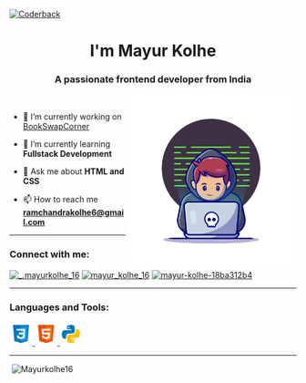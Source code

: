 [![Coderback](/CODERBACK.jpg)](https://github.com/Mayurkolhe16/Mayurkolhe16)
<h1 align="center">I'm Mayur Kolhe</h1>
<h3 align="center">A passionate frontend developer from India</h3>

<img align="right" alt="Coding" width="300" src="coder.jpg">


<br>



- 🔭 I’m currently working on [BookSwapCorner](https://bookswapcorner.netlify.app/)

- 🌱 I’m currently learning **Fullstack Development**

- 💬 Ask me about **HTML and CSS**

- 📫 How to reach me **ramchandrakolhe6@gmail.com**
---
<h3 align="left">Connect with me:</h3>

<p align="left">
<a href="https://www.instagram.com/_.mayurkolhe_16/" target="blank"><img align="center" src="https://raw.githubusercontent.com/rahuldkjain/github-profile-readme-generator/master/src/images/icons/Social/instagram.svg" alt="_.mayurkolhe_16" height="30" width="40" /></a>
<a href="https://x.com/mayur_kolhe_16" target="blank"><img align="center" src="https://raw.githubusercontent.com/rahuldkjain/github-profile-readme-generator/master/src/images/icons/Social/twitter.svg" alt="mayur_kolhe_16" height="30" width="40" /></a>
<a href="https://www.linkedin.com/in/mayur-kolhe-18ba312b4/" target="blank"><img align="center" src="https://raw.githubusercontent.com/rahuldkjain/github-profile-readme-generator/master/src/images/icons/Social/linked-in-alt.svg" alt="mayur-kolhe-18ba312b4" height="30" width="40" /></a>
</p>

---
<h3 align="left">Languages and Tools:</h3>

<p align="left"><a href="https://spaceship.roadtocode.org/docs/category/css/" target="_blank" rel="noreferrer"> <img src="icons8-css.svg" alt="css3" width="40" height="40"/> 
<a href="https://spaceship.roadtocode.org/docs/category/html/" target="_blank" rel="noreferrer"> <img src="icons8-html.svg" alt="html5" width="40" height="40"/> </a> 
<a href="https://spaceship.roadtocode.org/docs/category/python-programming/" target="_blank" rel="noreferrer"> <img src="icons8-python.svg" alt="python" width="40" height="40"/> </a> 

---

<p>&nbsp;<img align="center" src="https://github-readme-stats.vercel.app/api?username=Mayurkolhe16&show_icons=true&locale=en&theme=tokyonight" alt="Mayurkolhe16" /></p>

